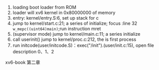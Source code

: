 1. loading boot loader from ROM
2. loader will xv6 kernel in 0x80000000 of memory
3. entry: kernel/entry.S:6, set up stack for c
4. jump to kernel/start.c:21; a series of initialize; focus :line 32 `w_mepc((uint64)main)`;run instruction mret
5. (supervisor mode) jump to kernel/main.c:11; a series initialize
6. call userinit() jump to kernel/proc.c:212, the is first process
7. run initcode(user/initcode.S)：exec("/init").(user/init.c:15), open file description 0、1、2

xv6-book 第二章

